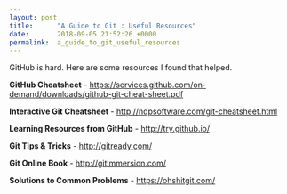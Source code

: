 ```yaml
---
layout: post
title:      "A Guide to Git : Useful Resources"
date:       2018-09-05 21:52:26 +0000
permalink:  a_guide_to_git_useful_resources
---
```



GitHub is hard.  Here are some resources I found that helped.

**GitHub Cheatsheet** - https://services.github.com/on-demand/downloads/github-git-cheat-sheet.pdf

**Interactive Git Cheatsheet** -
http://ndpsoftware.com/git-cheatsheet.html

**Learning Resources from GitHub** - 
http://try.github.io/

**Git Tips & Tricks** - 
http://gitready.com/

**Git Online Book** - 
http://gitimmersion.com/

**Solutions to Common Problems** - 
https://ohshitgit.com/
